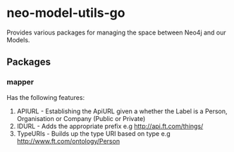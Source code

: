 # neo-model-utils-go
Provides various packages for managing the space between Neo4j and our Models.

## Packages
### mapper
Has the following features:

1. APIURL - Establishing the ApiURL given a whether the Label is a Person, Organisation or Company (Public or Private)
2. IDURL - Adds the appropriate prefix e.g http://api.ft.com/things/
3. TypeURIs - Builds up the type URI based on type e.g http://www.ft.com/ontology/Person
